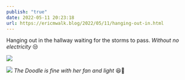 ```yaml
---
publish: "true"
date: 2022-05-11 20:23:18
url: https://ericmwalk.blog/2022/05/11/hanging-out-in.html
---
```


Hanging out in the hallway waiting for the storms to pass. *Without no electricity* 😒

![](https://ericmwalk.blog/uploads/2022/77f0cf2018.jpg)

![](https://ericmwalk.blog/uploads/2022/5625c91a66.jpg)
*The Doodle is fine with her fan and light* 😆🐶